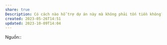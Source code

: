 ```yaml
---
share: true
Description: Có cách nào hỗ trợ dự án này mà không phải tốn tiền không?
created: 2023-05-26T14:51
updated: 2023-10-09T14:04
---
```

Nguồn:: 
